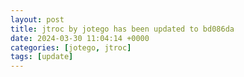 ```yaml
---
layout: post
title: jtroc by jotego has been updated to bd086da
date: 2024-03-30 11:04:14 +0000
categories: [jotego, jtroc]
tags: [update]
---
```


